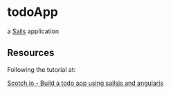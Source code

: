 # todoApp

a [Sails](http://sailsjs.org) application

## Resources

Following the tutorial at:

[Scotch.io - Build a todo app using sailsjs and angularjs](https://scotch.io/tutorials/build-a-todo-app-using-sailsjs-and-angularjs)